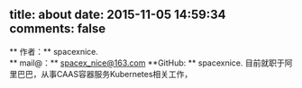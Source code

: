 title: about
date: 2015-11-05 14:59:34
comments: false
---

**  作者：**  spacexnice.  
** mail@：**  spacex_nice@163.com
**GitHub: **  spacexnice.
目前就职于阿里巴巴，从事CAAS容器服务Kubernetes相关工作，

